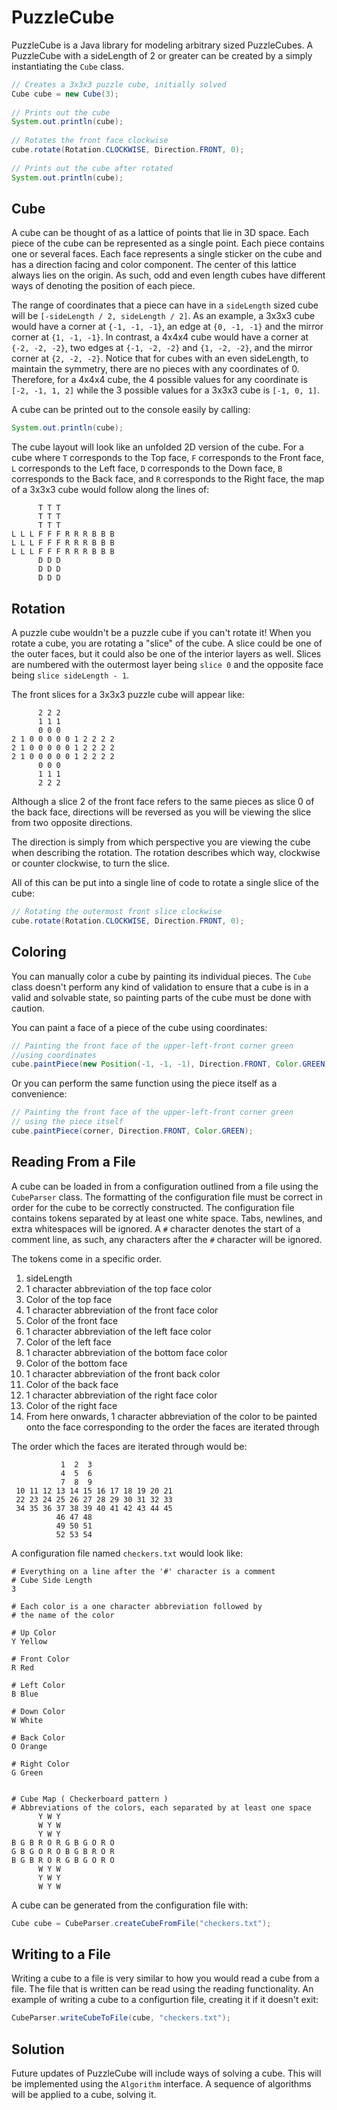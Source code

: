 PuzzleCube
==========

PuzzleCube is a Java library for modeling arbitrary sized PuzzleCubes.
A PuzzleCube with a sideLength of 2 or greater can be created by a simply instantiating the `Cube` class.

```java
// Creates a 3x3x3 puzzle cube, initially solved
Cube cube = new Cube(3);
    
// Prints out the cube
System.out.println(cube);
    
// Rotates the front face clockwise
cube.rotate(Rotation.CLOCKWISE, Direction.FRONT, 0);
    
// Prints out the cube after rotated
System.out.println(cube);
```

Cube
----

A cube can be thought of as a lattice of points that lie in 3D space. 
Each piece of the cube can be represented as a single point. 
Each piece contains one or several faces. 
Each face represents a single sticker on the cube and has a direction facing and color component. 
The center of this lattice always lies on the origin. 
As such, odd and even length cubes have different ways of denoting the position of each piece.

The range of coordinates that a piece can have in a `sideLength` sized cube will be 
`[-sideLength / 2, sideLength / 2]`. As an example, a 3x3x3 cube would have a corner at `{-1, -1, -1}`, 
an edge at `{0, -1, -1}` and the mirror corner at `{1, -1, -1}`. In contrast, a 4x4x4 cube would have a corner at 
`{-2, -2, -2}`, two edges at `{-1, -2, -2}` and `{1, -2, -2}`, and the mirror corner at `{2, -2, -2}`. 
Notice that for cubes with an even sideLength, to maintain the symmetry, there are no pieces with any coordinates of 0. 
Therefore, for a 4x4x4 cube, the 4 possible values for any coordinate is `[-2, -1, 1, 2]` while the 3 possible values 
for a 3x3x3 cube is `[-1, 0, 1]`.

A cube can be printed out to the console easily by calling:
```Java
System.out.println(cube);
```

The cube layout will look like an unfolded 2D version of the cube. 
For a cube where `T` corresponds to the Top face, `F` corresponds to the Front face, 
`L` corresponds to the Left face, `D` corresponds to the Down face, `B` corresponds to the Back face, and 
`R` corresponds to the Right face, the map of a 3x3x3 cube would follow along the lines of:
```
      T T T
      T T T
      T T T
L L L F F F R R R B B B
L L L F F F R R R B B B
L L L F F F R R R B B B
      D D D
      D D D
      D D D
```



Rotation
--------

A puzzle cube wouldn't be a puzzle cube if you can't rotate it! When you rotate a cube, 
you are rotating a "slice" of the cube. A slice could be one of the outer faces, 
but it could also be one of the interior layers as well. Slices are numbered with the 
outermost layer being `slice 0` and the opposite face being `slice sideLength - 1`. 

The front slices for a 3x3x3 puzzle cube will appear like:
```
      2 2 2
      1 1 1
      0 0 0 
2 1 0 0 0 0 0 1 2 2 2 2
2 1 0 0 0 0 0 1 2 2 2 2
2 1 0 0 0 0 0 1 2 2 2 2
      0 0 0
      1 1 1
      2 2 2
```
Although a slice 2 of the front face refers to the same pieces as slice 0 of the back face, 
directions will be reversed as you will be viewing the slice from two opposite directions.
      
The direction is simply from which perspective you are viewing the cube when describing the rotation.
The rotation describes which way, clockwise or counter clockwise, to turn the slice.

All of this can be put into a single line of code to rotate a single slice of the cube:
```Java
// Rotating the outermost front slice clockwise
cube.rotate(Rotation.CLOCKWISE, Direction.FRONT, 0);
```  

Coloring
--------

You can manually color a cube by painting its individual pieces. The `Cube` class doesn't 
perform any kind of validation to ensure that a cube is in a valid and solvable state, so 
painting parts of the cube must be done with caution.

You can paint a face of a piece of the cube using coordinates:
```Java
// Painting the front face of the upper-left-front corner green
//using coordinates
cube.paintPiece(new Position(-1, -1, -1), Direction.FRONT, Color.GREEN);
```

Or you can perform the same function using the piece itself as a convenience:
```Java
// Painting the front face of the upper-left-front corner green 
// using the piece itself
cube.paintPiece(corner, Direction.FRONT, Color.GREEN);
```



Reading From a File
-------------------

A cube can be loaded in from a configuration outlined from a file using the `CubeParser` class.
The formatting of the configuration file must be correct in order for the cube to be correctly 
constructed. The configuration file contains tokens separated by at least one white space. 
Tabs, newlines, and extra whitespaces will be ignored. A `#` character denotes the start of a 
comment line, as such, any characters after the `#` character will be ignored.

The tokens come in a specific order.
  1. sideLength
  2. 1 character abbreviation of the top face color
  3. Color of the top face
  4. 1 character abbreviation of the front face color
  5. Color of the front face
  6. 1 character abbreviation of the left face color
  7. Color of the left face
  8. 1 character abbreviation of the bottom face color
  9. Color of the bottom face
  10. 1 character abbreviation of the front back color
  11. Color of the back face
  12. 1 character abbreviation of the right face color
  13. Color of the right face
  14. From here onwards, 1 character abbreviation of the color to be painted onto the face corresponding 
to the order the faces are iterated through
  
The order which the faces are iterated through would be:
```
           1  2  3
           4  5  6
           7  8  9
 10 11 12 13 14 15 16 17 18 19 20 21
 22 23 24 25 26 27 28 29 30 31 32 33
 34 35 36 37 38 39 40 41 42 43 44 45
          46 47 48
          49 50 51
          52 53 54
```

A configuration file named `checkers.txt` would look like:
```
# Everything on a line after the '#' character is a comment
# Cube Side Length
3

# Each color is a one character abbreviation followed by 
# the name of the color

# Up Color
Y Yellow

# Front Color
R Red

# Left Color
B Blue

# Down Color
W White

# Back Color
O Orange

# Right Color
G Green


# Cube Map ( Checkerboard pattern )
# Abbreviations of the colors, each separated by at least one space
      Y W Y
      W Y W
      Y W Y
B G B R O R G B G O R O
G B G O R O B G B R O R
B G B R O R G B G O R O
      W Y W
      Y W Y
      W Y W
```

A cube can be generated from the configuration file with:
```Java
Cube cube = CubeParser.createCubeFromFile("checkers.txt");
```
  
Writing to a File
-----------------

Writing a cube to a file is very similar to how you would read a cube from a file. 
The file that is written can be read using the reading functionality. 
An example of writing a cube to a configurtion file, creating it if it doesn't exit:
```Java
CubeParser.writeCubeToFile(cube, "checkers.txt");
```
  
  
Solution
--------

Future updates of PuzzleCube will include ways of solving a cube. 
This will be implemented using the `Algorithm` interface. 
A sequence of algorithms will be applied to a cube, solving it.